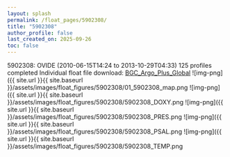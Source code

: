 ```yaml
---
layout: splash
permalink: /float_pages/5902308/
title: "5902308"
author_profile: false
last_created_on: 2025-09-26
toc: false
---
```

 
5902308: OVIDE (2010-06-15T14:24 to 2013-10-29T04:33)
125 profiles completed
Individual float file download: [BGC_Argo_Plus_Global](https://ftp.soest.hawaii.edu/bgc_argo_plus/Individual_Floats/outliers_removed/5902308_Sprof_processed.nc)
![img-png]({{ site.url }}{{ site.baseurl }}/assets/images/float_figures/5902308/01_5902308_map.png
![img-png]({{ site.url }}{{ site.baseurl }}/assets/images/float_figures/5902308/5902308_DOXY.png
![img-png]({{ site.url }}{{ site.baseurl }}/assets/images/float_figures/5902308/5902308_PRES.png
![img-png]({{ site.url }}{{ site.baseurl }}/assets/images/float_figures/5902308/5902308_PSAL.png
![img-png]({{ site.url }}{{ site.baseurl }}/assets/images/float_figures/5902308/5902308_TEMP.png
